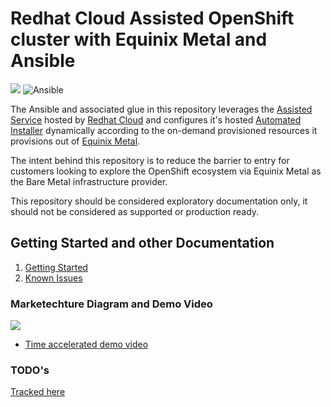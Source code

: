# Redhat Cloud Assisted OpenShift cluster with Equinix Metal and Ansible
![](https://img.shields.io/badge/Stability-Experimental-red.svg) ![Ansible](https://img.shields.io/badge/ansible-%231A1918.svg?style=for-the-badge&logo=ansible&logoColor=white)

The Ansible and associated glue in this repository leverages the [Assisted Service](https://github.com/openshift/assisted-service) hosted by [Redhat Cloud](https://cloud.redhat.com/) and configures it's hosted [Automated Installer](https://github.com/openshift/assisted-installer) dynamically according to the on-demand provisioned resources it provisions out of [Equinix Metal](https://metal.equinix.com). 

The intent behind this repository is to reduce the barrier to entry for customers looking to explore the OpenShift ecosystem via Equinix Metal as the Bare Metal infrastructure provider.

This repository should be considered exploratory documentation only, it should not be considered as supported or production ready. 

## Getting Started and other Documentation

1. [Getting Started](docs/getting_started.md)
2. [Known Issues](docs/known_issues.md)

### Marketechture Diagram and Demo Video

![](https://s3.us-east-1.wasabisys.com/metalstaticassets/metal_openshift_diagram.JPG)

- [Time accelerated demo video](https://equinixinc-my.sharepoint.com/:v:/g/personal/dlotterman_equinix_com/EQ8sqptzxftClH3fVmJrvJgBYq7NIE3hNL3NaDrzNZyL4g?e=wr4SMi)

### TODO's

[Tracked here](TODO.md)